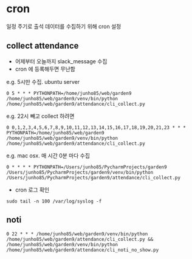 # cron
일정 주기로 출석 데이터를 수집하기 위해 cron 설정

## collect attendance
* 어제부터 오늘까지 slack_message 수집
* cron 에 등록해두면 무난함

e.g. 5시만 수집. ubuntu server
```
0 5 * * * PYTHONPATH=/home/junho85/web/garden9 /home/junho85/web/garden9/venv/bin/python /home/junho85/web/garden9/attendance/cli_collect.py
```

e.g. 22시 빼고 collect 하려면
```
0 0,1,2,3,4,5,6,7,8,9,10,11,12,13,14,15,16,17,18,19,20,21,23 * * * PYTHONPATH=/home/junho85/web/garden9 /home/junho85/web/garden9/venv/bin/python /home/junho85/web/garden9/attendance/cli_collect.py
```

e.g. mac osx. 매 시간 0분 마다 수집
```
0 * * * * PYTHONPATH=/Users/junho85/PycharmProjects/garden9 /Users/junho85/PycharmProjects/garden9/venv/bin/python /Users/junho85/PycharmProjects/garden9/attendance/cli_collect.py
```

* cron 로그 확인
```
sudo tail -n 100 /var/log/syslog -f
```

## noti
```
0 22 * * * /home/junho85/web/garden9/venv/bin/python /home/junho85/web/garden9/attendance/cli_collect.py && /home/junho85/web/garden9/venv/bin/python /home/junho85/web/garden9/attendance/cli_noti_no_show.py
```